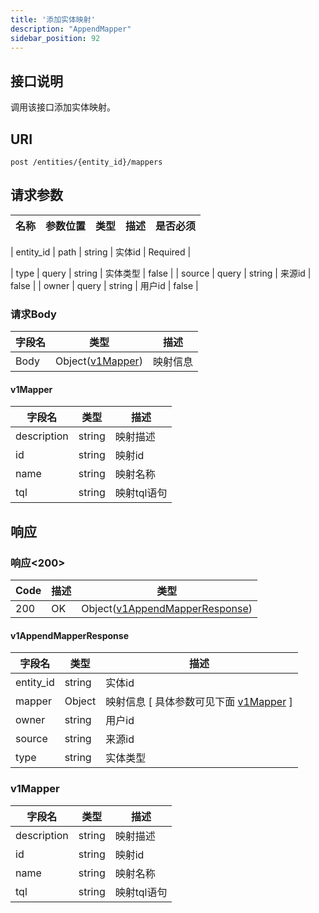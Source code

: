 ```yaml
---
title: '添加实体映射'
description: "AppendMapper"
sidebar_position: 92
---
```

## 接口说明
调用该接口添加实体映射。

## URI

```
post /entities/{entity_id}/mappers
```

## 请求参数

| 名称 | 参数位置 | 类型 | 描述 |  是否必须 |
| ---- | ---------- | ----------- | ----------- | ----------- | 

| entity_id | path | string | 实体id |  Required | 

| type | query | string | 实体类型 |  false |
| source | query | string | 来源id |  false |
| owner | query | string | 用户id |  false |


### 请求Body
| 字段名 | 类型 | 描述 |
| ----------- | ------ | ------ |
| Body | Object([v1Mapper](#v1Mapper)) | 映射信息 |

#### v1Mapper

| 字段名 | 类型 | 描述 |
| ---- | ---- | ----------- | 
| description | string | 映射描述 | 
| id | string | 映射id | 
| name | string | 映射名称 | 
| tql | string | 映射tql语句 |









## 响应


### 响应<200>
| Code | 描述 | 类型 |
| ---- | ----------- | ------ | 
| 200 | OK | Object([v1AppendMapperResponse](#v1AppendMapperResponse)) |

#### v1AppendMapperResponse

| 字段名 | 类型 | 描述 |
| ---- | ---- | ----------- | 
| entity_id | string | 实体id |
| mapper | Object | 映射信息 [ 具体参数可见下面 [v1Mapper](#v1Mapper) ]  | 
| owner | string | 用户id | 
| source | string | 来源id | 
| type | string | 实体类型 |





### v1Mapper
| 字段名 | 类型 | 描述 |
| ---- | ---- | ----------- | 
| description | string | 映射描述 | 
| id | string | 映射id | 
| name | string | 映射名称 | 
| tql | string | 映射tql语句 |










